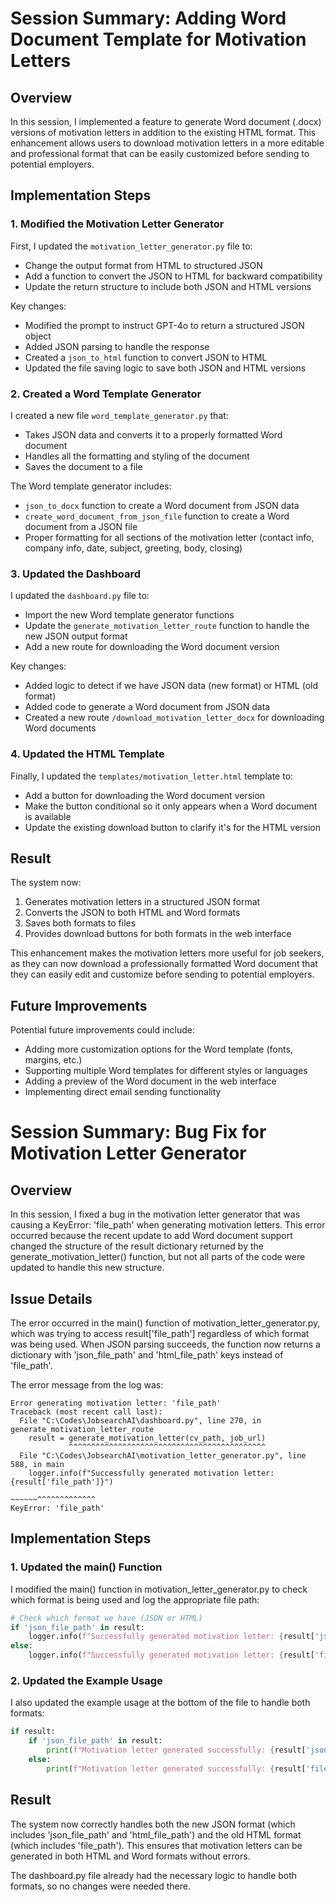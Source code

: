 # Session Summary: Adding Word Document Template for Motivation Letters

## Overview

In this session, I implemented a feature to generate Word document (.docx) versions of motivation letters in addition to the existing HTML format. This enhancement allows users to download motivation letters in a more editable and professional format that can be easily customized before sending to potential employers.

## Implementation Steps

### 1. Modified the Motivation Letter Generator

First, I updated the `motivation_letter_generator.py` file to:
- Change the output format from HTML to structured JSON
- Add a function to convert the JSON to HTML for backward compatibility
- Update the return structure to include both JSON and HTML versions

Key changes:
- Modified the prompt to instruct GPT-4o to return a structured JSON object
- Added JSON parsing to handle the response
- Created a `json_to_html` function to convert JSON to HTML
- Updated the file saving logic to save both JSON and HTML versions

### 2. Created a Word Template Generator

I created a new file `word_template_generator.py` that:
- Takes JSON data and converts it to a properly formatted Word document
- Handles all the formatting and styling of the document
- Saves the document to a file

The Word template generator includes:
- `json_to_docx` function to create a Word document from JSON data
- `create_word_document_from_json_file` function to create a Word document from a JSON file
- Proper formatting for all sections of the motivation letter (contact info, company info, date, subject, greeting, body, closing)

### 3. Updated the Dashboard

I updated the `dashboard.py` file to:
- Import the new Word template generator functions
- Update the `generate_motivation_letter_route` function to handle the new JSON output format
- Add a new route for downloading the Word document version

Key changes:
- Added logic to detect if we have JSON data (new format) or HTML (old format)
- Added code to generate a Word document from JSON data
- Created a new route `/download_motivation_letter_docx` for downloading Word documents

### 4. Updated the HTML Template

Finally, I updated the `templates/motivation_letter.html` template to:
- Add a button for downloading the Word document version
- Make the button conditional so it only appears when a Word document is available
- Update the existing download button to clarify it's for the HTML version

## Result

The system now:
1. Generates motivation letters in a structured JSON format
2. Converts the JSON to both HTML and Word formats
3. Saves both formats to files
4. Provides download buttons for both formats in the web interface

This enhancement makes the motivation letters more useful for job seekers, as they can now download a professionally formatted Word document that they can easily edit and customize before sending to potential employers.

## Future Improvements

Potential future improvements could include:
- Adding more customization options for the Word template (fonts, margins, etc.)
- Supporting multiple Word templates for different styles or languages
- Adding a preview of the Word document in the web interface
- Implementing direct email sending functionality

# Session Summary: Bug Fix for Motivation Letter Generator

## Overview

In this session, I fixed a bug in the motivation letter generator that was causing a KeyError: 'file_path' when generating motivation letters. This error occurred because the recent update to add Word document support changed the structure of the result dictionary returned by the generate_motivation_letter() function, but not all parts of the code were updated to handle this new structure.

## Issue Details

The error occurred in the main() function of motivation_letter_generator.py, which was trying to access result['file_path'] regardless of which format was being used. When JSON parsing succeeds, the function now returns a dictionary with 'json_file_path' and 'html_file_path' keys instead of 'file_path'.

The error message from the log was:
```
Error generating motivation letter: 'file_path'
Traceback (most recent call last):
  File "C:\Codes\JobsearchAI\dashboard.py", line 270, in generate_motivation_letter_route
    result = generate_motivation_letter(cv_path, job_url)
             ^^^^^^^^^^^^^^^^^^^^^^^^^^^^^^^^^^^^^^^^^^^^
  File "C:\Codes\JobsearchAI\motivation_letter_generator.py", line 588, in main
    logger.info(f"Successfully generated motivation letter: {result['file_path']}")
                                                             ~~~~~~^^^^^^^^^^^^^
KeyError: 'file_path'
```

## Implementation Steps

### 1. Updated the main() Function

I modified the main() function in motivation_letter_generator.py to check which format is being used and log the appropriate file path:

```python
# Check which format we have (JSON or HTML)
if 'json_file_path' in result:
    logger.info(f"Successfully generated motivation letter: {result['json_file_path']}")
else:
    logger.info(f"Successfully generated motivation letter: {result['file_path']}")
```

### 2. Updated the Example Usage

I also updated the example usage at the bottom of the file to handle both formats:

```python
if result:
    if 'json_file_path' in result:
        print(f"Motivation letter generated successfully: {result['json_file_path']}")
    else:
        print(f"Motivation letter generated successfully: {result['file_path']}")
```

## Result

The system now correctly handles both the new JSON format (which includes 'json_file_path' and 'html_file_path') and the old HTML format (which includes 'file_path'). This ensures that motivation letters can be generated in both HTML and Word formats without errors.

The dashboard.py file already had the necessary logic to handle both formats, so no changes were needed there.
